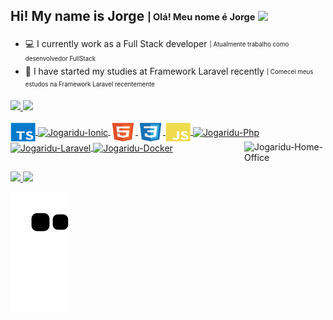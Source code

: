 ## Hi! My name is Jorge <sub><sup>| Olá! Meu nome é Jorge</sup></sub> <img src="https://github.com/TheDudeThatCode/TheDudeThatCode/blob/master/Assets/Hi.gif" width="29px">

- 💻 I currently work as a Full Stack developer <sub><sup>| Atualmente trabalho como desenvolvedor FullStack </sup></sub>
- 📖 I have started my studies at Framework Laravel recently <sub><sup>| Comecei meus estudos na Framework Laravel recentemente </sup></sub>

<div>
  <a href="https://github.com/Jogaridu">
  <img height="180em" src="https://github-readme-stats.vercel.app/api?username=Jogaridu&show_icons=true&theme=prussian&include_all_commits=true&count_private=true"/>
  <img height="180em" src="https://github-readme-stats.vercel.app/api/top-langs/?username=Jogaridu&layout=compact&langs_count=5&theme=prussian"/>
</div>
  
 <div style="display: inline_block"><br>
  <img align="center" alt="Jogaridu-Ts" height="30" width="40" src="https://raw.githubusercontent.com/devicons/devicon/master/icons/typescript/typescript-plain.svg">
  <img align="center" alt="Jogaridu-Ionic" height="30" width="40" src="https://cdn.jsdelivr.net/gh/devicons/devicon/icons/ionic/ionic-original.svg" />
  <img align="center" alt="Jogaridu-HTML" height="30" width="40" src="https://raw.githubusercontent.com/devicons/devicon/master/icons/html5/html5-original.svg">
  <img align="center" alt="Jogaridu-CSS" height="30" width="40" src="https://raw.githubusercontent.com/devicons/devicon/master/icons/css3/css3-original.svg">
  <img align="center" alt="Jogaridu-Js" height="30" width="40" src="https://raw.githubusercontent.com/devicons/devicon/master/icons/javascript/javascript-plain.svg">
  <img align="center" alt="Jogaridu-Php" height="30" width="40" src="https://cdn.jsdelivr.net/gh/devicons/devicon/icons/php/php-plain.svg" />
  <img align="center" alt="Jogaridu-Laravel" height="30" width="40" src="https://cdn.jsdelivr.net/gh/devicons/devicon/icons/laravel/laravel-plain.svg" />
  <img align="center" alt="Jogaridu-Docker" height="30" width="40" src="https://cdn.jsdelivr.net/gh/devicons/devicon/icons/docker/docker-original.svg" />
  <img align='right' alt="Jogaridu-Home-Office" width="130" src="https://media.giphy.com/media/M9gbBd9nbDrOTu1Mqx/giphy.gif">
</div>
  
  ##
 
<div>
  
  <a href="mailto:jogaridu1519@gmail.com"><img src="https://img.shields.io/badge/Gmail-D14836?style=for-the-badge&logo=gmail&logoColor=white" target="_blank"></a><a href="https://www.linkedin.com/in/jorge-gabriel-ricci-dutra" target="_blank">
    <img src="https://img.shields.io/badge/-LinkedIn-%230077B5?style=for-the-badge&logo=linkedin&logoColor=white" target="_blank">
  </a> 
 
  ![Snake animation](https://github.com/rafaballerini/rafaballerini/blob/output/github-contribution-grid-snake.svg)
 
</div>
